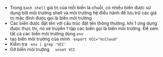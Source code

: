  + Trong `bash shell` giá trị của mỗi biến là chuỗi, có nhiều biến được sử dụng bởi môi trường shell và môi trường hệ điều hành để lưu trữ các giá trị mặc đinh được gọi là biến môi trường 
 + Các biến được đặt tên với cấu trúc đặt tên thông thường. khi 1 ứng dụng được thực thi, nó sẽ  truyền 1 tập các biến gọi là biến môi trường. Để xem tất cả các biến môi trường dùng `env`
 + tạo biến môi trường của mình 
  ` export VCC="VcCloud"`
 + Kiểm tra
   ` env | grep 'VCC'`
 + Gỡ biến môi trường
   ` unset VCC` 
